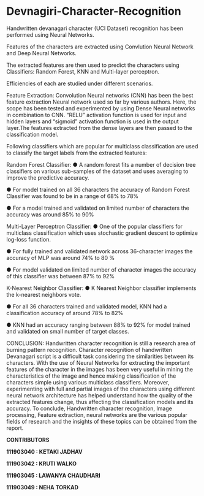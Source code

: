 # Devnagiri-Character-Recognition
Handwritten devanagari character (UCI Dataset) recognition has been performed using Neural Networks. 

Features of the characters are extracted using Convlution Neural Network and Deep Neural Networks. 

The extracted features are then used to predict the characters using Classifiers: Random Forest, KNN and Multi-layer perceptron. 

Efficiencies of each are studied under different scenarios.

Feature Extraction: Convolution Neural networks (CNN) has been the best feature extraction Neural network used so far by various authors. Here, the scope has been tested and experimented by using Dense Neural networks in combination to CNN. “RELU” activation function is used for input and hidden layers and “sigmoid” activation function is used in the output layer.The features extracted from the dense layers are then passed to the classification model.

Following classifiers which are popular for multiclass classification are used to classify the target labels from the extracted features:

Random Forest Classifier:
● A random forest fits a number of decision tree classifiers on various sub-samples of the dataset and uses averaging to improve the predictive accuracy.

● For model trained on all 36 characters the accuracy of Random Forest Classifier was found to be in a range of 68% to 78%

● For a model trained and validated on limited number of characters the accuracy was around 85% to 90%

Multi-Layer Perceptron Classifier:
● One of the popular classifiers for multiclass classification which uses stochastic gradient descent to optimize log-loss function.

● For fully trained and validated network across 36-character images the accuracy of MLP was around 74% to 80 %

● For model validated on limited number of character images the accuracy of this classifier was between 87% to 92%

K-Nearest Neighbor Classifier:
● K Nearest Neighbor classifier implements the k-nearest neighbors vote.

● For all 36 characters trained and validated model, KNN had a classification accuracy of around 78% to 82%

● KNN had an accuracy ranging between 88% to 92% for model trained and validated on small number of target classes.

CONCLUSION: Handwritten character recognition is still a research area of burning pattern recognition. Character recognition of handwritten Devanagari script is a difficult task considering the similarities between its characters. With the use of Neural Networks for extracting the important features of the character in the images has been very useful in mining the characteristics of the image and hence making classification of the characters simple using various multiclass classifiers. Moreover, experimenting with full and partial images of the characters using different neural network architecture has helped understand how the quality of the extracted features change, thus affecting the classification models and its accuracy. To conclude, Handwritten character recognition, Image processing, Feature extraction, neural networks are the various popular fields of research and the insights of these topics can be obtained from the report.


<b> CONTRIBUTORS </b>

<b> 111903040 : KETAKI JADHAV

111903042 : KRUTI WALKO

111903045 : LAWANYA CHAUDHARI

111903049 : NEHA TORKAD </b>
  
